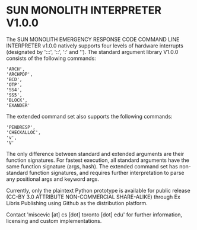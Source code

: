 # SUN MONOLITH INTERPRETER V1.0.0
 
The SUN MONOLITH EMERGENCY RESPONSE CODE COMMAND LINE INTERPRETER v1.0.0 natively supports four levels of hardware interrupts (designated by ':::', '::', ':' and ''). The standard argument library V1.0.0 consists of the following commands:

    'ARCH',
    'ARCHPDP',
    'BCD',
    'OTP',
    'SS4',
    'SS5',
    'BLOCK',
    'EXANDER'
    
The extended command set also supports the following commands:

    'PENDRESP',
    'CHECKALLOC',
    'v',
    'V'
    
The only difference between standard and extended arguments are their function signatures. For fastest execution, all standard arguments have the same function signature (args, hash). The extended command set has non-standard function signatures, and requires further interpretation to parse any positional args and keyword args.

Currently, only the plaintext Python prototype is available for public release (CC-BY 3.0 ATTRIBUTE NON-COMMERCIAL SHARE-ALIKE) through Ex Libris Publishing using Github as the distribution platform.

Contact 'miscevic [at] cs [dot] toronto [dot] edu' for further information, licensing and custom implementations.
